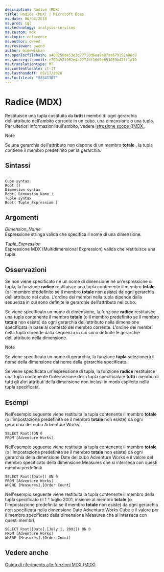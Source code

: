 ```yaml
---
description: Radice (MDX)
title: Radice (MDX) | Microsoft Docs
ms.date: 06/04/2018
ms.prod: sql
ms.technology: analysis-services
ms.custom: mdx
ms.topic: reference
ms.author: owend
ms.reviewer: owend
author: minewiskan
ms.openlocfilehash: a408250de53e3d77750d6ea9a87aa679152a86d8
ms.sourcegitcommit: e700497f962e4c2274df16d9e651059b42ff1a10
ms.translationtype: MT
ms.contentlocale: it-IT
ms.lasthandoff: 08/17/2020
ms.locfileid: "88341307"
---
```

# <a name="root-mdx"></a>Radice (MDX)


  Restituisce una tupla costituita da **tutti** i membri di ogni gerarchia dell'attributo nell'ambito corrente in un cubo, una dimensione o una tupla. Per ulteriori informazioni sull'ambito, vedere [istruzione scope &#40;&#41;MDX ](../mdx/mdx-scripting-scope.md).  
  
> [!NOTE]  
>  Se una gerarchia dell'attributo non dispone di un membro **totale** , la tupla contiene il membro predefinito per la gerarchia.  
  
## <a name="syntax"></a>Sintassi  
  
```  
  
Cube syntax  
Root ()  
Dimension syntax  
Root( Dimension_Name )  
Tuple syntax  
Root( Tuple_Expression )  
```  
  
## <a name="arguments"></a>Argomenti  
 *Dimension_Name*  
 Espressione stringa valida che specifica il nome di una dimensione.  
  
 *Tuple_Expression*  
 Espressione MDX (Multidimensional Expression) valida che restituisce una tupla.  
  
## <a name="remarks"></a>Osservazioni  
 Se non viene specificato né un nome di dimensione né un'espressione di tupla, la funzione **radice** restituisce una tupla contenente il membro **totale** (o il membro predefinito se il membro **totale** non esiste) da ogni gerarchia dell'attributo nel cubo. L'ordine dei membri nella tupla dipende dalla sequenza in cui sono definite le gerarchie dell'attributo nel cubo.  
  
 Se viene specificato un nome di dimensione, la funzione **radice** restituisce una tupla contenente il membro **totale** (o il membro predefinito se il membro **totale** non esiste) da ogni gerarchia dell'attributo nella dimensione specificata in base al contesto del membro corrente. L'ordine dei membri nella tupla dipende dalla sequenza in cui sono definite le gerarchie dell'attributo nella dimensione.  
  
> [!NOTE]  
>  Se viene specificato un nome di gerarchia, la funzione **tupla** selezionerà il nome della dimensione dal nome della gerarchia specificato.  
  
 Se viene specificata un'espressione di tupla, la funzione **radice** restituisce una tupla contenente l'intersezione della tupla specificata e **tutti** i membri di tutti gli altri attributi della dimensione non inclusi in modo esplicito nella tupla specificata.  
  
## <a name="examples"></a>Esempi  
 Nell'esempio seguente viene restituita la tupla contenente il membro **totale** (o l'impostazione predefinita se il membro **totale** non esiste) da ogni gerarchia del cubo Adventure Works.  
  
```  
SELECT Root()ON 0  
FROM [Adventure Works]  
```  
  
 Nell'esempio seguente viene restituita la tupla contenente il membro **totale** (o l'impostazione predefinita se il membro **totale** non esiste) da ogni gerarchia della dimensione Date del cubo Adventure Works e il valore del membro specificato della dimensione Measures che si interseca con questi membri predefiniti.  
  
```  
SELECT Root([Date]) ON 0  
FROM [Adventure Works]  
WHERE [Measures].[Order Count]  
```  
  
 Nell'esempio seguente viene restituita la tupla contenente il membro della tupla specificato (il 1 ° luglio 2001, insieme al membro **totale** (o l'impostazione predefinita se il membro **totale** non esiste) da ogni gerarchia non specificata nella dimensione Date Adventure Works Cube e il valore per il membro specificato della dimensione Measures che si interseca con questi membri.  
  
```  
SELECT Root([Date].[July 1, 2001]) ON 0  
FROM [Adventure Works]  
WHERE [Measures].[Order Count]  
```  
  
## <a name="see-also"></a>Vedere anche  
 [Guida di riferimento alle funzioni MDX &#40;MDX&#41;](../mdx/mdx-function-reference-mdx.md)  
  
  
